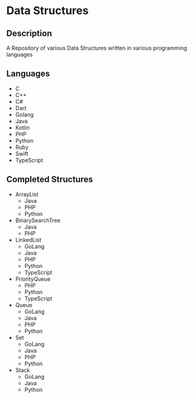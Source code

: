 # Data Structures

## Description

A Repository of various Data Structures written in various programming languages

## Languages

- C
- C++
- C#
- Dart
- Golang
- Java
- Kotlin
- PHP
- Python
- Ruby
- Swift
- TypeScript

## Completed Structures

- ArrayList
    - Java
    - PHP
    - Python
- BinarySearchTree
    - Java
    - PHP
- LinkedList
    - GoLang
    - Java
    - PHP
    - Python
    - TypeScript
- PriorityQueue
    - PHP
    - Python
    - TypeScript
- Queue
    - GoLang
    - Java
    - PHP
    - Python
- Set
    - GoLang
    - Java
    - PHP
    - Python
- Stack
    - GoLang
    - Java
    - Python
